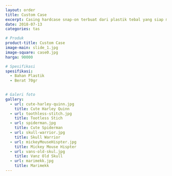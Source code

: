 ```yaml
---
layout: order
title: Custom Case
excerpt: Casing hardcase snap-on terbuat dari plastik tebal yang siap melindungi handphone anda.
date: 2018-07-13 
categories: tas

# Produk
product-title: Custom Case
image-main: slide_1.jpg
image-square: case0.jpg
harga: 90000

# Spesifikasi
spesifikasi:
  - Bahan Plastik
  - Berat 70gr

  
# Galeri foto
gallery:
  - url: cute-harley-quinn.jpg
    title: Cute Harley Quinn
  - url: toothless-stitch.jpg
    title: Tootless Stich
  - url: spiderman.jpg
    title: Cute Spiderman
  - url: skull-warrior.jpg
    title: Skull Warrior
  - url: mickeyMouseHispter.jpg
    title: Mickey Mouse Hispter
  - url: vans-old-skul.jpg
    title: Vanz Old Skull
  - url: marimekk.jpg
    title: Marimekk
---
```

